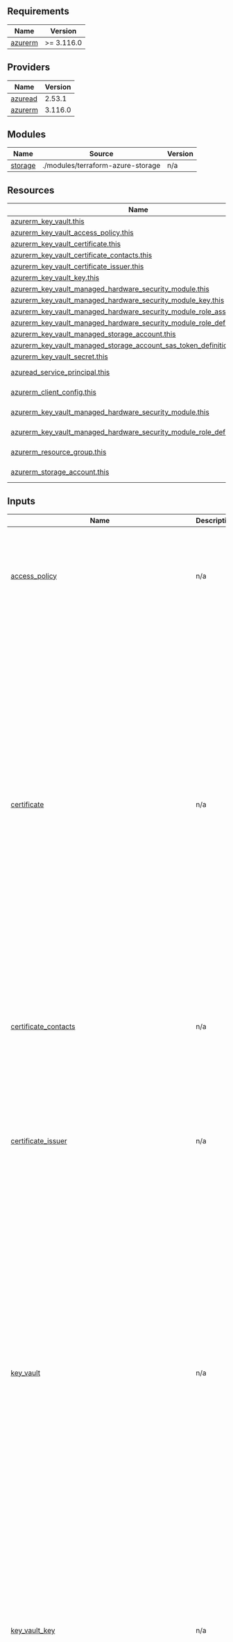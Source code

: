 ## Requirements

| Name | Version |
|------|---------|
| <a name="requirement_azurerm"></a> [azurerm](#requirement\_azurerm) | >= 3.116.0 |

## Providers

| Name | Version |
|------|---------|
| <a name="provider_azuread"></a> [azuread](#provider\_azuread) | 2.53.1 |
| <a name="provider_azurerm"></a> [azurerm](#provider\_azurerm) | 3.116.0 |

## Modules

| Name | Source | Version |
|------|--------|---------|
| <a name="module_storage"></a> [storage](#module\_storage) | ./modules/terraform-azure-storage | n/a |

## Resources

| Name | Type |
|------|------|
| [azurerm_key_vault.this](https://registry.terraform.io/providers/hashicorp/azurerm/latest/docs/resources/key_vault) | resource |
| [azurerm_key_vault_access_policy.this](https://registry.terraform.io/providers/hashicorp/azurerm/latest/docs/resources/key_vault_access_policy) | resource |
| [azurerm_key_vault_certificate.this](https://registry.terraform.io/providers/hashicorp/azurerm/latest/docs/resources/key_vault_certificate) | resource |
| [azurerm_key_vault_certificate_contacts.this](https://registry.terraform.io/providers/hashicorp/azurerm/latest/docs/resources/key_vault_certificate_contacts) | resource |
| [azurerm_key_vault_certificate_issuer.this](https://registry.terraform.io/providers/hashicorp/azurerm/latest/docs/resources/key_vault_certificate_issuer) | resource |
| [azurerm_key_vault_key.this](https://registry.terraform.io/providers/hashicorp/azurerm/latest/docs/resources/key_vault_key) | resource |
| [azurerm_key_vault_managed_hardware_security_module.this](https://registry.terraform.io/providers/hashicorp/azurerm/latest/docs/resources/key_vault_managed_hardware_security_module) | resource |
| [azurerm_key_vault_managed_hardware_security_module_key.this](https://registry.terraform.io/providers/hashicorp/azurerm/latest/docs/resources/key_vault_managed_hardware_security_module_key) | resource |
| [azurerm_key_vault_managed_hardware_security_module_role_assignment.this](https://registry.terraform.io/providers/hashicorp/azurerm/latest/docs/resources/key_vault_managed_hardware_security_module_role_assignment) | resource |
| [azurerm_key_vault_managed_hardware_security_module_role_definition.this](https://registry.terraform.io/providers/hashicorp/azurerm/latest/docs/resources/key_vault_managed_hardware_security_module_role_definition) | resource |
| [azurerm_key_vault_managed_storage_account.this](https://registry.terraform.io/providers/hashicorp/azurerm/latest/docs/resources/key_vault_managed_storage_account) | resource |
| [azurerm_key_vault_managed_storage_account_sas_token_definition.this](https://registry.terraform.io/providers/hashicorp/azurerm/latest/docs/resources/key_vault_managed_storage_account_sas_token_definition) | resource |
| [azurerm_key_vault_secret.this](https://registry.terraform.io/providers/hashicorp/azurerm/latest/docs/resources/key_vault_secret) | resource |
| [azuread_service_principal.this](https://registry.terraform.io/providers/hashicorp/azuread/latest/docs/data-sources/service_principal) | data source |
| [azurerm_client_config.this](https://registry.terraform.io/providers/hashicorp/azurerm/latest/docs/data-sources/client_config) | data source |
| [azurerm_key_vault_managed_hardware_security_module.this](https://registry.terraform.io/providers/hashicorp/azurerm/latest/docs/data-sources/key_vault_managed_hardware_security_module) | data source |
| [azurerm_key_vault_managed_hardware_security_module_role_definition.this](https://registry.terraform.io/providers/hashicorp/azurerm/latest/docs/data-sources/key_vault_managed_hardware_security_module_role_definition) | data source |
| [azurerm_resource_group.this](https://registry.terraform.io/providers/hashicorp/azurerm/latest/docs/data-sources/resource_group) | data source |
| [azurerm_storage_account.this](https://registry.terraform.io/providers/hashicorp/azurerm/latest/docs/data-sources/storage_account) | data source |

## Inputs

| Name | Description | Type | Default | Required |
|------|-------------|------|---------|:--------:|
| <a name="input_access_policy"></a> [access\_policy](#input\_access\_policy) | n/a | <pre>list(object({<br>    id                      = number<br>    key_vault_id            = any<br>    application_id          = optional(string)<br>    certificate_permissions = optional(list(string))<br>    key_permissions         = optional(list(string))<br>    secret_permissions      = optional(list(string))<br>    storage_permissions     = optional(list(string))<br>  }))</pre> | `[]` | no |
| <a name="input_certificate"></a> [certificate](#input\_certificate) | n/a | <pre>list(object({<br>    id           = number<br>    key_vault_id = any<br>    name         = string<br>    tags         = optional(map(string))<br>    certificate = optional(list(object({<br>      contents = string<br>      password = optional(string)<br>    })))<br>    certificate_policy = optional(list(object({<br>      issuer_parameters_name = string<br>      key_properties = list(object({<br>        key_type   = string<br>        reuse_key  = bool<br>        exportable = bool<br>        key_size   = optional(number)<br>        curve      = optional(string)<br>      }))<br>      lifetime_action = list(object({<br>        action_type                 = string<br>        trigger_days_before_expiry  = optional(number)<br>        trigger_lifetime_percentage = optional(number)<br>      }))<br>      secret_properties_content_type = string<br>      x509_certificate_properties = optional(list(object({<br>        key_usage          = list(string)<br>        validity_in_months = number<br>        subject            = string<br>        extended_key_usage = optional(list(string))<br>        subject_alternative_names = optional(list(object({<br>          dns_names = optional(list(string))<br>          emails    = optional(list(string))<br>          upns      = optional(list(string))<br>        })))<br>      })))<br>    })))<br>  }))</pre> | `[]` | no |
| <a name="input_certificate_contacts"></a> [certificate\_contacts](#input\_certificate\_contacts) | n/a | <pre>list(object({<br>    id           = number<br>    key_vault_id = any<br>    contact = list(object({<br>      email = string<br>      name  = optional(string)<br>      phone = optional(string)<br>    }))<br>  }))</pre> | `[]` | no |
| <a name="input_certificate_issuer"></a> [certificate\_issuer](#input\_certificate\_issuer) | n/a | <pre>list(object({<br>    id            = number<br>    key_vault_id  = any<br>    name          = string<br>    provider_name = string<br>    org_id        = optional(string)<br>    account_id    = optional(string)<br>    password      = optional(string)<br>    admin = optional(list(object({<br>      email_address = string<br>      first_name    = optional(string)<br>      last_name     = optional(string)<br>      phone         = optional(string)<br>    })))<br>  }))</pre> | `[]` | no |
| <a name="input_key_vault"></a> [key\_vault](#input\_key\_vault) | n/a | <pre>list(object({<br>    id                              = number<br>    name                            = string<br>    sku_name                        = string<br>    enable_rbac_authorization       = optional(bool)<br>    enabled_for_deployment          = optional(bool)<br>    enabled_for_disk_encryption     = optional(bool)<br>    enabled_for_template_deployment = optional(bool)<br>    public_network_access_enabled   = optional(bool)<br>    purge_protection_enabled        = optional(bool)<br>    soft_delete_retention_days      = optional(number)<br>    tags                            = optional(map(string))<br>    access_policy = optional(list(object({<br>      application_id          = optional(string)<br>      certificate_permissions = optional(list(string))<br>      key_permissions         = optional(list(string))<br>      secret_permissions      = optional(list(string))<br>      storage_permissions     = optional(list(string))<br>    })))<br>    contact = optional(list(object({<br>      email = string<br>      name  = optional(string)<br>      phone = optional(string)<br>    })))<br>    network_acls = optional(list(object({<br>      bypass                     = string<br>      default_action             = string<br>      ip_rules                   = optional(list(string))<br>      virtual_network_subnet_ids = optional(list(string))<br>    })))<br>  }))</pre> | `[]` | no |
| <a name="input_key_vault_key"></a> [key\_vault\_key](#input\_key\_vault\_key) | n/a | <pre>list(object({<br>    id              = number<br>    key_opts        = list(string)<br>    key_type        = string<br>    key_vault_id    = any<br>    name            = string<br>    key_size        = optional(number)<br>    curve           = optional(string)<br>    not_before_date = optional(string)<br>    expiration_date = optional(string)<br>    tags            = optional(map(string))<br>    rotation_policy = optional(list(object({<br>      expire_after         = optional(string)<br>      notify_before_expiry = optional(string)<br>      automatic = optional(list(object({<br>        time_after_creation = optional(string)<br>        time_before_expiry  = optional(string)<br>      })))<br>    })))<br>  }))</pre> | `[]` | no |
| <a name="input_managed_hardware_security_module"></a> [managed\_hardware\_security\_module](#input\_managed\_hardware\_security\_module) | n/a | <pre>list(object({<br>    id                                        = number<br>    name                                      = string<br>    sku_name                                  = string<br>    purge_protection_enabled                  = optional(bool)<br>    soft_delete_retention_days                = optional(number)<br>    public_network_access_enabled             = optional(bool)<br>    security_domain_key_vault_certificate_ids = optional(list(string))<br>    security_domain_quorum                    = optional(number)<br>    tags                                      = optional(map(string))<br>    network_acls_bypass                       = string<br>    network_acls_default_action               = string<br>  }))</pre> | `[]` | no |
| <a name="input_managed_hardware_security_module_key"></a> [managed\_hardware\_security\_module\_key](#input\_managed\_hardware\_security\_module\_key) | n/a | <pre>list(object({<br>    id              = number<br>    name            = string<br>    key_opts        = list(string)<br>    key_type        = string<br>    managed_hsm_id  = any<br>    curve           = optional(number)<br>    expiration_date = optional(string)<br>    key_size        = optional(number)<br>    not_before_date = optional(string)<br>    tags            = optional(map(string))<br>  }))</pre> | `[]` | no |
| <a name="input_managed_hardware_security_module_role_assignment"></a> [managed\_hardware\_security\_module\_role\_assignment](#input\_managed\_hardware\_security\_module\_role\_assignment) | n/a | <pre>list(object({<br>    id                 = number<br>    managed_hsm_id     = any<br>    name               = string<br>    role_definition_id = any<br>  }))</pre> | `[]` | no |
| <a name="input_managed_hardware_security_module_role_definition"></a> [managed\_hardware\_security\_module\_role\_definition](#input\_managed\_hardware\_security\_module\_role\_definition) | n/a | <pre>list(object({<br>    id            = number<br>    name          = string<br>    vault_base_id = any<br>    description   = string<br>    role_name     = string<br>    permission = optional(list(object({<br>      actions          = optional(list(string))<br>      not_actions      = optional(list(string))<br>      data_actions     = optional(list(string))<br>      not_data_actions = optional(list(string))<br>    })))<br>  }))</pre> | `[]` | no |
| <a name="input_managed_storage_account"></a> [managed\_storage\_account](#input\_managed\_storage\_account) | n/a | <pre>list(object({<br>    id                           = number<br>    key_vault_id                 = any<br>    name                         = string<br>    storage_account_id           = any<br>    storage_account_key          = string<br>    regenerate_key_automatically = optional(bool)<br>    regeneration_period          = optional(string)<br>    tags                         = optional(map(string))<br>  }))</pre> | `[]` | no |
| <a name="input_managed_storage_account_sas_token_definition"></a> [managed\_storage\_account\_sas\_token\_definition](#input\_managed\_storage\_account\_sas\_token\_definition) | n/a | <pre>list(object({<br>    id                         = number<br>    managed_storage_account_id = any<br>    name                       = string<br>    sas_template_id            = any<br>    sas_type                   = string<br>    validity_period            = string<br>    tags                       = optional(map(string))<br>  }))</pre> | `[]` | no |
| <a name="input_resource_group_name"></a> [resource\_group\_name](#input\_resource\_group\_name) | n/a | `string` | n/a | yes |
| <a name="input_secret"></a> [secret](#input\_secret) | n/a | <pre>list(object({<br>    id              = number<br>    key_vault_id    = any<br>    name            = string<br>    value           = string<br>    content_type    = optional(string)<br>    not_before_date = optional(string)<br>    expiration_date = optional(string)<br>    tags            = optional(map(string))<br>  }))</pre> | `[]` | no |
| <a name="input_storage_account"></a> [storage\_account](#input\_storage\_account) | n/a | `any` | `[]` | no |
| <a name="input_tags"></a> [tags](#input\_tags) | n/a | `map(string)` | `{}` | no |

## Outputs

| Name | Description |
|------|-------------|
| <a name="output_certificate_attribute_data"></a> [certificate\_attribute\_data](#output\_certificate\_attribute\_data) | n/a |
| <a name="output_certificate_attribute_expires"></a> [certificate\_attribute\_expires](#output\_certificate\_attribute\_expires) | n/a |
| <a name="output_certificate_attribute_not_before"></a> [certificate\_attribute\_not\_before](#output\_certificate\_attribute\_not\_before) | n/a |
| <a name="output_certificate_contacts_id"></a> [certificate\_contacts\_id](#output\_certificate\_contacts\_id) | n/a |
| <a name="output_certificate_id"></a> [certificate\_id](#output\_certificate\_id) | n/a |
| <a name="output_certificate_issuer_id"></a> [certificate\_issuer\_id](#output\_certificate\_issuer\_id) | n/a |
| <a name="output_certificate_issuer_name"></a> [certificate\_issuer\_name](#output\_certificate\_issuer\_name) | n/a |
| <a name="output_certificate_name"></a> [certificate\_name](#output\_certificate\_name) | n/a |
| <a name="output_key_vault_access_policy_id"></a> [key\_vault\_access\_policy\_id](#output\_key\_vault\_access\_policy\_id) | n/a |
| <a name="output_key_vault_id"></a> [key\_vault\_id](#output\_key\_vault\_id) | n/a |
| <a name="output_key_vault_key_id"></a> [key\_vault\_key\_id](#output\_key\_vault\_key\_id) | n/a |
| <a name="output_key_vault_key_name"></a> [key\_vault\_key\_name](#output\_key\_vault\_key\_name) | n/a |
| <a name="output_managed_hsm_id"></a> [managed\_hsm\_id](#output\_managed\_hsm\_id) | n/a |
| <a name="output_managed_hsm_key_id"></a> [managed\_hsm\_key\_id](#output\_managed\_hsm\_key\_id) | n/a |
| <a name="output_managed_hsm_key_name"></a> [managed\_hsm\_key\_name](#output\_managed\_hsm\_key\_name) | n/a |
| <a name="output_managed_hsm_name"></a> [managed\_hsm\_name](#output\_managed\_hsm\_name) | n/a |
| <a name="output_managed_hsm_role_assignment_id"></a> [managed\_hsm\_role\_assignment\_id](#output\_managed\_hsm\_role\_assignment\_id) | n/a |
| <a name="output_managed_hsm_role_assignment_name"></a> [managed\_hsm\_role\_assignment\_name](#output\_managed\_hsm\_role\_assignment\_name) | n/a |
| <a name="output_managed_hsm_role_defintion_id"></a> [managed\_hsm\_role\_defintion\_id](#output\_managed\_hsm\_role\_defintion\_id) | n/a |
| <a name="output_managed_hsm_role_defintion_name"></a> [managed\_hsm\_role\_defintion\_name](#output\_managed\_hsm\_role\_defintion\_name) | n/a |
| <a name="output_managed_storage_account_id"></a> [managed\_storage\_account\_id](#output\_managed\_storage\_account\_id) | n/a |
| <a name="output_managed_storage_account_name"></a> [managed\_storage\_account\_name](#output\_managed\_storage\_account\_name) | n/a |
| <a name="output_managed_storage_account_sas_token_definition_id"></a> [managed\_storage\_account\_sas\_token\_definition\_id](#output\_managed\_storage\_account\_sas\_token\_definition\_id) | n/a |
| <a name="output_managed_storage_account_sas_token_definition_name"></a> [managed\_storage\_account\_sas\_token\_definition\_name](#output\_managed\_storage\_account\_sas\_token\_definition\_name) | n/a |
| <a name="output_secret_id"></a> [secret\_id](#output\_secret\_id) | n/a |
| <a name="output_secret_name"></a> [secret\_name](#output\_secret\_name) | n/a |
| <a name="output_secret_value"></a> [secret\_value](#output\_secret\_value) | n/a |
| <a name="output_secret_version"></a> [secret\_version](#output\_secret\_version) | n/a |
